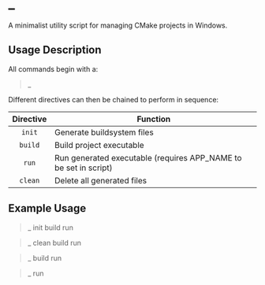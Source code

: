 # _

A minimalist utility script for managing CMake projects in Windows.

## Usage Description

All commands begin with a:

> _

Different directives can then be chained to perform in sequence:

Directive | Function
:---: | ---
`init` | Generate buildsystem files
`build` | Build project executable
`run` | Run generated executable (requires APP_NAME to be set in script)
`clean` | Delete all generated files
 
## Example Usage
 
 > _ init build run
 
 > _ clean build run
 
 > _ build run
 
 > _ run

